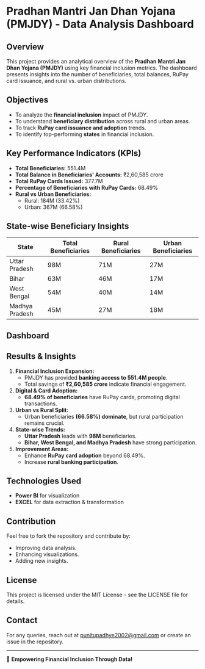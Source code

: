 # Pradhan Mantri Jan Dhan Yojana (PMJDY) - Data Analysis Dashboard

## Overview
This project provides an analytical overview of the **Pradhan Mantri Jan Dhan Yojana (PMJDY)** using key financial inclusion metrics. The dashboard presents insights into the number of beneficiaries, total balances, RuPay card issuance, and rural vs. urban distributions.

## Objectives
- To analyze the **financial inclusion** impact of PMJDY.
- To understand **beneficiary distribution** across rural and urban areas.
- To track **RuPay card issuance and adoption** trends.
- To identify top-performing **states** in financial inclusion.

## Key Performance Indicators (KPIs)
- **Total Beneficiaries:** 551.4M
- **Total Balance in Beneficiaries' Accounts:** ₹2,60,585 crore
- **Total RuPay Cards Issued:** 377.7M
- **Percentage of Beneficiaries with RuPay Cards:** 68.49%
- **Rural vs Urban Beneficiaries:**
  - Rural: 184M (33.42%)
  - Urban: 367M (66.58%)

## State-wise Beneficiary Insights
| State          | Total Beneficiaries | Rural Beneficiaries | Urban Beneficiaries |
|---------------|-------------------|--------------------|-------------------|
| Uttar Pradesh | 98M               | 71M                | 27M               |
| Bihar         | 63M               | 46M                | 17M               |
| West Bengal   | 54M               | 40M                | 14M               |
| Madhya Pradesh | 45M              | 27M                | 18M               |

## Dashboard


## Results & Insights
1. **Financial Inclusion Expansion:**
   - PMJDY has provided **banking access to 551.4M people**.
   - Total savings of **₹2,60,585 crore** indicate financial engagement.
2. **Digital & Card Adoption:**
   - **68.49% of beneficiaries** have RuPay cards, promoting digital transactions.
3. **Urban vs Rural Split:**
   - Urban beneficiaries **(66.58%) dominate**, but rural participation remains crucial.
4. **State-wise Trends:**
   - **Uttar Pradesh** leads with **98M** beneficiaries.
   - **Bihar, West Bengal, and Madhya Pradesh** have strong participation.
5. **Improvement Areas:**
   - Enhance **RuPay card adoption** beyond 68.49%.
   - Increase **rural banking participation**.
   
## Technologies Used
- **Power BI** for visualization
- **EXCEL** for data extraction & transformation


## Contribution
Feel free to fork the repository and contribute by:
- Improving data analysis.
- Enhancing visualizations.
- Adding new insights.

## License
This project is licensed under the MIT License - see the LICENSE file for details.

## Contact
For any queries, reach out at punitupadhye2002@gmail.com or create an issue in the repository.

---
🚀 **Empowering Financial Inclusion Through Data!**
